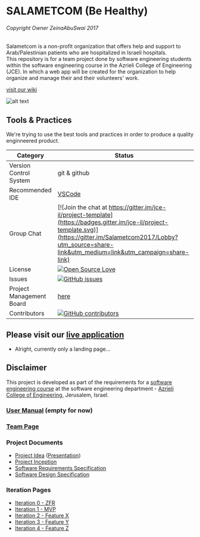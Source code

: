 # SALAMETCOM (Be Healthy)
###### Copyright Owner ZeinaAbuSwai 2017

Salametcom is a non-profit organization that offers help and support to Arab/Palestinian patients who are hospitalized in Israeli hospitals.  
This repository is for a team project done by software engineering students within the software engineering course in the Azrieli College of Engineering (JCE). In which a web app will be created for the organization to help organize and manage their and their volunteers' work. 

[visit our wiki](https://github.com/ZeinaAbuSwai/Salametcom/wiki)

![alt text](https://scontent-ams3-1.xx.fbcdn.net/v/t1.0-9/1976961_802297156470355_5153050688111667329_n.png?oh=cf7d97a48f5f4069ce3f83d99a31226f&oe=59585896)

## Tools & Practices
We're trying to use the best tools and practices in order to produce a quality enginneered product.

|Category|Status|
|---|---|
| Version Control System| git & github |
| Recommended IDE | [VSCode](https://code.visualstudio.com) |
| Group Chat | [![Join the chat at https://gitter.im/jce-il/project-template](https://badges.gitter.im/jce-il/project-template.svg)](https://gitter.im/Salametcom2017/Lobby?utm_source=share-link&utm_medium=link&utm_campaign=share-link) |
| License | [![Open Source Love](https://badges.frapsoft.com/os/mit/mit.svg?v=102)](https://opensource.org/licenses/MIT) |
| Issues | [![GitHub issues](https://img.shields.io/github/issues/jce-il/project-template.svg?style=flat)](https://github.com/jce-il/project-template/issues) |
| Project Management Board| [here](https://github.com/jce-il/project-template/projects/1) |
| Contributors | [![GitHub contributors](https://img.shields.io/github/contributors/jce-il/project-template.svg)](https://github.com/ZeinaAbuSwai/Salametcom/graphs/contributors)|

## Please visit our [live application](https://demo.reactstarterkit.com/)
- Alright, currently only a landing page...


## Disclaimer
This project is developed as part of the requirements for a [software engineering course](https://github.com/jce-il/se-class/wiki) at the software engineering department - [Azrieli College of Engineering](http://www.jce.ac.il/), Jerusalem, Israel.


### [User Manual](../../wiki/user-manual) (empty for now)

### [Team Page](../../wiki/team)

### Project Documents
- [Project Idea](docs/idea.pdf) ([Presentation](docs/idea-slides.pdf))
- [Project Inception](../../wiki/Project-Inception-(old))
- [Software Requirements Specification](../../wiki/srs)
- [Software Design Specification](../../wiki/sds)

### Iteration Pages
- [Iteration 0 - ZFR](../../wiki/iter0-zfr)
- [Iteration 1 - MVP]()
- [Iteration 2 - Feature X]()
- [Iteration 3 - Feature Y]()
- [Iteration 4 - Feature Z]()



